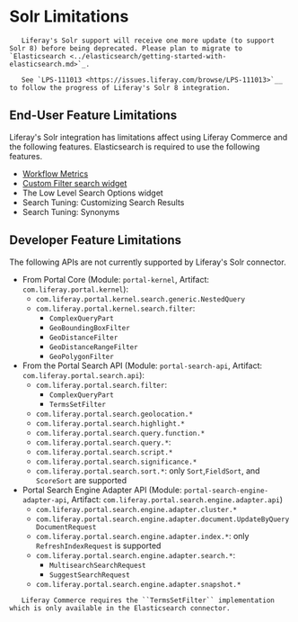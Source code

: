 # Solr Limitations 

```important::
   Liferay's Solr support will receive one more update (to support Solr 8) before being deprecated. Please plan to migrate to `Elasticsearch <../elasticsearch/getting-started-with-elasticsearch.md>`_.

   See `LPS-111013 <https://issues.liferay.com/browse/LPS-111013>`__ to follow the progress of Liferay's Solr 8 integration.
```

## End-User Feature Limitations 

Liferay's Solr integration has limitations affect using Liferay Commerce and the following features. Elasticsearch is required to use the following features.

* [Workflow Metrics](../../../process-automation/workflow/using-workflows/using-workflow-metrics.md)
* [Custom Filter search widget](../../search-pages-and-widgets/search-results/filtering-search-results.md)
* The Low Level Search Options widget
* Search Tuning: Customizing Search Results
* Search Tuning: Synonyms

## Developer Feature Limitations 

The following APIs are not currently supported by Liferay's Solr connector.

* From Portal Core (Module: `portal-kernel`, Artifact:
    `com.liferay.portal.kernel`):
  * `com.liferay.portal.kernel.search.generic.NestedQuery`
  * `com.liferay.portal.kernel.search.filter`:
    * `ComplexQueryPart`
    * `GeoBoundingBoxFilter`
    * `GeoDistanceFilter`
    * `GeoDistanceRangeFilter`
    * `GeoPolygonFilter`
* From the Portal Search API (Module: `portal-search-api`, Artifact:
    `com.liferay.portal.search.api`):
  * `com.liferay.portal.search.filter`:
    * `ComplexQueryPart`
    * `TermsSetFilter`
  * `com.liferay.portal.search.geolocation.*`
  * `com.liferay.portal.search.highlight.*`
  * `com.liferay.portal.search.query.function.*`
  * `com.liferay.portal.search.query.*`:
  * `com.liferay.portal.search.script.*`
  * `com.liferay.portal.search.significance.*`
  * `com.liferay.portal.search.sort.*`: only `Sort`,`FieldSort`, and `ScoreSort` are supported
* Portal Search Engine Adapter API (Module: `portal-search-engine-adapter-api`,
    Artifact: `com.liferay.portal.search.engine.adapter.api`)
  * `com.liferay.portal.search.engine.adapter.cluster.*`
  * `com.liferay.portal.search.engine.adapter.document.UpdateByQueryDocumentRequest`
  * `com.liferay.portal.search.engine.adapter.index.*`: only `RefreshIndexRequest` is supported
  * `com.liferay.portal.search.engine.adapter.search.*`:
    * `MultisearchSearchRequest`
    * `SuggestSearchRequest`
  * `com.liferay.portal.search.engine.adapter.snapshot.*`

```note::
   Liferay Commerce requires the ``TermsSetFilter`` implementation which is only available in the Elasticsearch connector.
```
